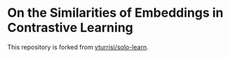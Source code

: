 # On the Similarities of Embeddings in Contrastive Learning

This repository is forked from [vturrisi/solo-learn](https://github.com/vturrisi/solo-learn).
